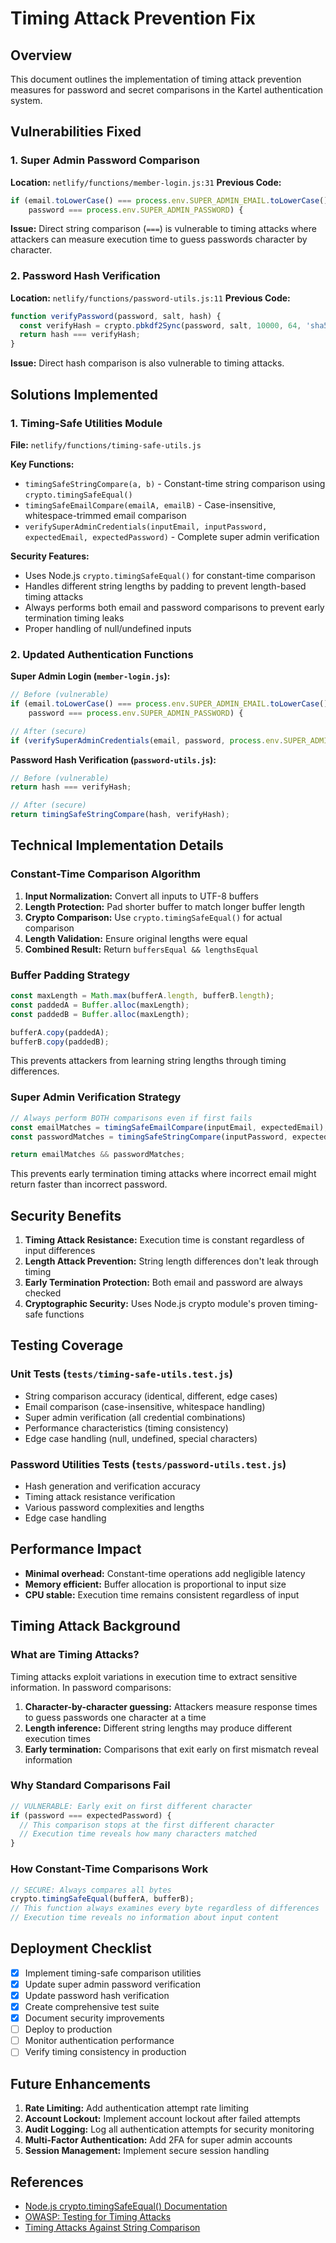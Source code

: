 # Timing Attack Prevention Fix

## Overview

This document outlines the implementation of timing attack prevention measures for password and secret comparisons in the Kartel authentication system.

## Vulnerabilities Fixed

### 1. Super Admin Password Comparison
**Location:** `netlify/functions/member-login.js:31`
**Previous Code:**
```javascript
if (email.toLowerCase() === process.env.SUPER_ADMIN_EMAIL.toLowerCase() && 
    password === process.env.SUPER_ADMIN_PASSWORD) {
```

**Issue:** Direct string comparison (`===`) is vulnerable to timing attacks where attackers can measure execution time to guess passwords character by character.

### 2. Password Hash Verification  
**Location:** `netlify/functions/password-utils.js:11`
**Previous Code:**
```javascript
function verifyPassword(password, salt, hash) {
  const verifyHash = crypto.pbkdf2Sync(password, salt, 10000, 64, 'sha512').toString('hex');
  return hash === verifyHash;
}
```

**Issue:** Direct hash comparison is also vulnerable to timing attacks.

## Solutions Implemented

### 1. Timing-Safe Utilities Module
**File:** `netlify/functions/timing-safe-utils.js`

**Key Functions:**
- `timingSafeStringCompare(a, b)` - Constant-time string comparison using `crypto.timingSafeEqual()`
- `timingSafeEmailCompare(emailA, emailB)` - Case-insensitive, whitespace-trimmed email comparison
- `verifySuperAdminCredentials(inputEmail, inputPassword, expectedEmail, expectedPassword)` - Complete super admin verification

**Security Features:**
- Uses Node.js `crypto.timingSafeEqual()` for constant-time comparison
- Handles different string lengths by padding to prevent length-based timing attacks
- Always performs both email and password comparisons to prevent early termination timing leaks
- Proper handling of null/undefined inputs

### 2. Updated Authentication Functions

**Super Admin Login (`member-login.js`):**
```javascript
// Before (vulnerable)
if (email.toLowerCase() === process.env.SUPER_ADMIN_EMAIL.toLowerCase() && 
    password === process.env.SUPER_ADMIN_PASSWORD) {

// After (secure)
if (verifySuperAdminCredentials(email, password, process.env.SUPER_ADMIN_EMAIL, process.env.SUPER_ADMIN_PASSWORD)) {
```

**Password Hash Verification (`password-utils.js`):**
```javascript
// Before (vulnerable)
return hash === verifyHash;

// After (secure)
return timingSafeStringCompare(hash, verifyHash);
```

## Technical Implementation Details

### Constant-Time Comparison Algorithm

1. **Input Normalization:** Convert all inputs to UTF-8 buffers
2. **Length Protection:** Pad shorter buffer to match longer buffer length
3. **Crypto Comparison:** Use `crypto.timingSafeEqual()` for actual comparison
4. **Length Validation:** Ensure original lengths were equal
5. **Combined Result:** Return `buffersEqual && lengthsEqual`

### Buffer Padding Strategy

```javascript
const maxLength = Math.max(bufferA.length, bufferB.length);
const paddedA = Buffer.alloc(maxLength);
const paddedB = Buffer.alloc(maxLength);

bufferA.copy(paddedA);
bufferB.copy(paddedB);
```

This prevents attackers from learning string lengths through timing differences.

### Super Admin Verification Strategy

```javascript
// Always perform BOTH comparisons even if first fails
const emailMatches = timingSafeEmailCompare(inputEmail, expectedEmail);
const passwordMatches = timingSafeStringCompare(inputPassword, expectedPassword);

return emailMatches && passwordMatches;
```

This prevents early termination timing attacks where incorrect email might return faster than incorrect password.

## Security Benefits

1. **Timing Attack Resistance:** Execution time is constant regardless of input differences
2. **Length Attack Prevention:** String length differences don't leak through timing
3. **Early Termination Protection:** Both email and password are always checked
4. **Cryptographic Security:** Uses Node.js crypto module's proven timing-safe functions

## Testing Coverage

### Unit Tests (`tests/timing-safe-utils.test.js`)
- String comparison accuracy (identical, different, edge cases)
- Email comparison (case-insensitive, whitespace handling)
- Super admin verification (all credential combinations)
- Performance characteristics (timing consistency)
- Edge case handling (null, undefined, special characters)

### Password Utilities Tests (`tests/password-utils.test.js`)
- Hash generation and verification accuracy
- Timing attack resistance verification
- Various password complexities and lengths
- Edge case handling

## Performance Impact

- **Minimal overhead:** Constant-time operations add negligible latency
- **Memory efficient:** Buffer allocation is proportional to input size
- **CPU stable:** Execution time remains consistent regardless of input

## Timing Attack Background

### What are Timing Attacks?
Timing attacks exploit variations in execution time to extract sensitive information. In password comparisons:

1. **Character-by-character guessing:** Attackers measure response times to guess passwords one character at a time
2. **Length inference:** Different string lengths may produce different execution times
3. **Early termination:** Comparisons that exit early on first mismatch reveal information

### Why Standard Comparisons Fail
```javascript
// VULNERABLE: Early exit on first different character
if (password === expectedPassword) {
  // This comparison stops at the first different character
  // Execution time reveals how many characters matched
}
```

### How Constant-Time Comparisons Work
```javascript
// SECURE: Always compares all bytes
crypto.timingSafeEqual(bufferA, bufferB);
// This function always examines every byte regardless of differences
// Execution time reveals no information about input content
```

## Deployment Checklist

- [x] Implement timing-safe comparison utilities
- [x] Update super admin password verification
- [x] Update password hash verification  
- [x] Create comprehensive test suite
- [x] Document security improvements
- [ ] Deploy to production
- [ ] Monitor authentication performance
- [ ] Verify timing consistency in production

## Future Enhancements

1. **Rate Limiting:** Add authentication attempt rate limiting
2. **Account Lockout:** Implement account lockout after failed attempts
3. **Audit Logging:** Log all authentication attempts for security monitoring
4. **Multi-Factor Authentication:** Add 2FA for super admin accounts
5. **Session Management:** Implement secure session handling

## References

- [Node.js crypto.timingSafeEqual() Documentation](https://nodejs.org/api/crypto.html#cryptotimingsafeequala-b)
- [OWASP: Testing for Timing Attacks](https://owasp.org/www-project-web-security-testing-guide/v42/4-Web_Application_Security_Testing/02-Configuration_and_Deployment_Management_Testing/09-Test_Application_Platform_Configuration)
- [Timing Attacks Against String Comparison](https://codahale.com/a-lesson-in-timing-attacks/)